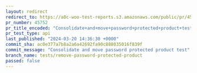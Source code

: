 ```yaml
---
layout: redirect
redirect_to: https://a8c-woo-test-reports.s3.amazonaws.com/public/pr/45752/api/index.html
pr_number: 45752
pr_title_encoded: "Consolidate+and+move+password+protected+product+test"
pr_test_type: api
last_published: "2024-03-20 14:36:30 +0000"
commit_sha: ac0e377a7b8a2a6a42692fa90c888035016f839f
commit_message: "Consolidate and move password protected product test"
branch_name: tests/remove-password-protected-product
passed: false
---
```

